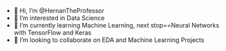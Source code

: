 - 👋 Hi, I’m @HernanTheProfessor
- 👀 I’m interested in Data Science
- 🌱 I’m currently learning Machine Learning, next stop==Neural Networks with TensorFlow and Keras
- 💞️ I’m looking to collaborate on EDA and Machine Learning Projects


<!---
HernanTheProfessor/HernanTheProfessor is a ✨ special ✨ repository because its `README.md` (this file) appears on your GitHub profile.
You can click the Preview link to take a look at your changes.
--->
